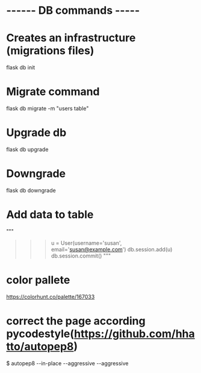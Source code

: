 # ------ DB commands ----- # 
# Creates an infrastructure (migrations files)
flask db init

# Migrate command
flask db migrate -m "users table"

# Upgrade db
flask db upgrade

# Downgrade
flask db downgrade


# Add data to table
"""
>>> u = User(username='susan', email='susan@example.com')
>>> db.session.add(u)
>>> db.session.commit()
"""

# color pallete
https://colorhunt.co/palette/167033

# correct the page according pycodestyle(https://github.com/hhatto/autopep8)
$ autopep8 --in-place --aggressive --aggressive <filename>
